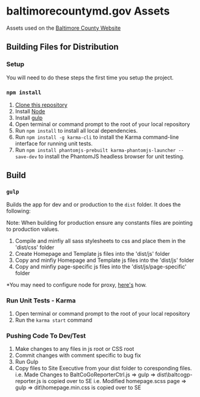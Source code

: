 # baltimorecountymd.gov Assets
Assets used on the [Baltimore County Website](https://www.baltimorecountymd.gov/index.html)

## Building Files for Distribution

### Setup
You will need to do these steps the first time you setup the project.

### `npm install`

1. [Clone this repository](https://help.github.com/articles/working-with-repositories/)
2. Install [Node](https://nodejs.org/download/)
3. Install [gulp](https://github.com/gulpjs/gulp/blob/master/docs/getting-started.md)
4. Open terminal or command prompt to the root of your local repository
5. Run ``npm install`` to install all local dependencies.
6. Run ``npm install -g karma-cli`` to install the Karma command-line interface for running unit tests.
7. Run ``npm install phantomjs-prebuilt karma-phantomjs-launcher --save-dev`` to install the PhantomJS headless browser for unit testing.

## Build

### `gulp`

Builds the app for dev and or production to the `dist` folder. It does the following:

Note: When building for production ensure any constants files are pointing to production values.

1. Compile and minfiy all sass stylesheets to css and place them in the 'dist/css' folder
2. Create Homepage and Template js files into the 'dist/js' folder
3. Copy and minfiy Homepage and Template js files into the 'dist/js' folder
4. Copy and minfiy page-specific js files into the 'dist/js/page-specific' folder

*You may need to configure node for proxy, [here's](http://jjasonclark.com/how-to-setup-node-behind-web-proxy/) how.

### Run Unit Tests - Karma

1. Open terminal or command prompt to the root of your local repository
2. Run the ``karma start`` command

### Pushing Code To Dev/Test
1. Make changes to any files in js root or CSS root
2. Commit changes with comment specific to bug fix
3. Run Gulp
4. Copy files to Site Executive from your dist folder to coresponding files.
    i.e. Made Changes to BaltCoGoReporterCtrl.js => gulp => dist\baltcogp-reporter.js is copied over to SE
    i.e. Modified homepage.scss page => gulp => dit\homepage.min.css is copied over to SE
